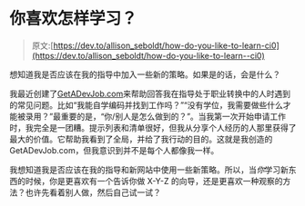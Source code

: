 # 你喜欢怎样学习？

> 原文:[https://dev.to/allison_seboldt/how-do-you-like-to-learn-ci0](https://dev.to/allison_seboldt/how-do-you-like-to-learn--ci0)

想知道我是否应该在我的指导中加入一些新的策略。如果是的话，会是什么？

我最近创建了[GetADevJob.com](https://getadevjob.com)来帮助回答我在指导处于职业转换中的人时遇到的常见问题。比如“我能自学编码并找到工作吗？”“没有学位，我需要做些什么才能被录用？”最重要的是，“你/别人是怎么做到的？”。当我第一次开始申请工作时，我完全是一团糟。提示列表和清单很好，但我从分享个人经历的人那里获得了最大的价值。它帮助我看到了全局，并给了我行动的目的。这就是我创造的 GetADevJob.com，但我意识到并不是每个人都像我一样。

我想知道我是否应该在我的指导和新网站中使用一些新策略。所以，当*你*学习新东西的时候，你是更喜欢有一个告诉你做 X-Y-Z 的向导，还是更喜欢一种观察的方法？也许先看着别人做，然后自己试一试？
